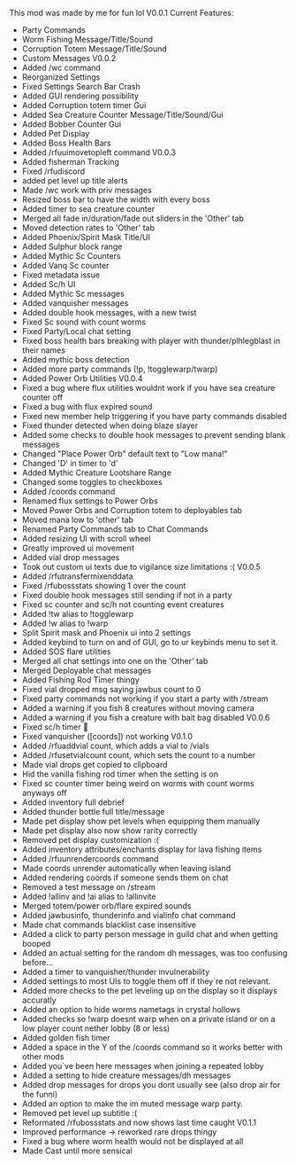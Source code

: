 This mod was made by me for fun lol
V0.0.1
Current Features:
- Party Commands
- Worm Fishing Message/Title/Sound
- Corruption Totem Message/Title/Sound
- Custom Messages
V0.0.2
- Added /wc command
- Reorganized Settings
- Fixed Settings Search Bar Crash
- Added GUI rendering possibility
- Added Corruption totem timer Gui
- Added Sea Creature Counter Message/Title/Sound/Gui
- Added Bobber Counter Gui
- Added Pet Display
- Added Boss Health Bars
- Added /rfuuimovetopleft command
V0.0.3
- Added fisherman Tracking
- Fixed /rfudiscord
- added pet level up title alerts
- Made /wc work with priv messages
- Resized boss bar to have the width with every boss
- Added timer to sea creature counter
- Merged all fade in/duration/fade out sliders in the 'Other' tab
- Moved detection rates to 'Other' tab
- Added Phoenix/Spirit Mask Title/UI
- Added Sulphur block range
- Added Mythic Sc Counters
- Added Vanq Sc counter
- Fixed metadata issue
- Added Sc/h UI
- Added Mythic Sc messages
- Added vanquisher messages
- Added double hook messages, with a new twist
- Fixed Sc sound with count worms
- Fixed Party/Local chat setting
- Fixed boss health bars breaking with player with thunder/plhlegblast in their names
- Added mythic boss detection
- Added more party commands (!p, !togglewarp/twarp)
- Added Power Orb Utilities
V0.0.4
- Fixed a bug where flux utilities wouldnt work if you have sea creature counter off
- Fixed a bug with flux expired sound
- Fixed new member help triggering if you have party commands disabled
- Fixed thunder detected when doing blaze slayer
- Added some checks to double hook messages to prevent sending blank messages
- Changed "Place Power Orb" default text to "Low mana!"
- Changed 'D' in timer to 'd'
- Added Mythic Creature Lootshare Range
- Changed some toggles to checkboxes
- Added /coords command
- Renamed flux settings to Power Orbs
- Moved Power Orbs and Corruption totem to deployables tab
- Moved mana low to 'other' tab
- Renamed Party Commands tab to Chat Commands
- Added resizing UI with scroll wheel
- Greatly improved ui movement
- Added vial drop messages
- Took out custom ui texts due to vigilance size limitations :(
V0.0.5
- Added /rfutransfermixenddata
- Fixed /rfubossstats showing 1 over the count
- Fixed double hook messages still sending if not in a party
- Fixed sc counter and sc/h not counting event creatures
- Added !tw alias to !togglewarp
- Added !w alias to !warp
- Split Spirit mask and Phoenix ui into 2 settings
- Added keybind to turn on and of GUI, go to ur keybinds menu to set it.
- Added SOS flare utilities
- Merged all chat settings into one on the 'Other' tab
- Merged Deployable chat messages
- Added Fishing Rod Timer thingy
- Fixed vial dropped msg saying jawbus count to 0
- Fixed party commands not working if you start a party with /stream
- Added a warning if you fish 8 creatures without moving camera
- Added a warning if you fish a creature with bait bag disabled
V0.0.6
- Fixed sc/h timer :facepalm:
- Fixed vanquisher ([coords]) not working
V0.1.0
- Added /rfuaddvial count, which adds a vial to /vials
- Added /rfusetvialcount count, which sets the count to a number
- Made vial drops get copied to clipboard
- Hid the vanilla fishing rod timer when the setting is on
- Fixed sc counter timer being weird on worms with count worms anyways off
- Added inventory full debrief
- Added thunder bottle full title/message
- Made pet display show pet levels when equipping them manually
- Made pet display also now show rarity correctly
- Removed pet display customization :(
- Added inventory attributes/enchants display for lava fishing items
- Added /rfuunrendercoords command
- Made coords unrender automatically when leaving island
- Added rendering coords if someone sends them on chat
- Removed a test message on /stream
- Added !allinv and !ai alias to !allinvite
- Merged totem/power orb/flare expired sounds
- Added jawbusinfo, thunderinfo and vialinfo chat command
- Made chat commands blacklist case insensitive
- Added a click to party person message in guild chat and when getting booped
- Added an actual setting for the random dh messages, was too confusing before...
- Added a timer to vanquisher/thunder invulnerability
- Added settings to most UIs to toggle them off if they`re not relevant.
- Added more checks to the pet leveling up on the display so it displays accuratly
- Added an option to hide worms nametags in crystal hollows
- Added checks so !warp doesnt warp when on a private island or on a low player count nether lobby (8 or less)
- Added golden fish timer
- Added a space in the Y of the /coords command so it works better with other mods
- Added you`ve been here messages when joining a repeated lobby
- Added a setting to hide creature messages/dh messages
- Added drop messages for drops you dont usually see (also drop air for the funni)
- Added an option to make the im muted message warp party.
- Removed pet level up subtitle :(
- Reformated /rfubossstats and now shows last time caught
V0.1.1
- Improved performance -> reworked rare drops thingy
- Fixed a bug where worm health would not be displayed at all
- Made Cast until more sensical